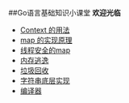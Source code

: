 ##Go语言基础知识小课堂
**欢迎光临**

- [Context 的用法](context.md)
- [map 的实现原理](map实现原理.md)
- [线程安全的map](线程安全的map.md)
- [内存逃逸](内存逃逸.md)
- [垃圾回收](垃圾回收.md)
- [字符串底层实现](字符串底层实现.md)
- [编译器](编译器.md)